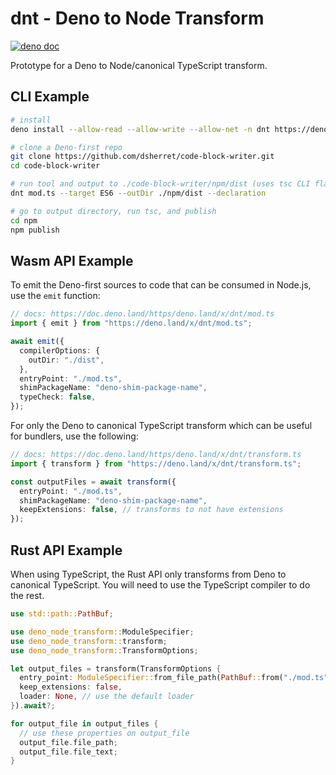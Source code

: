 # dnt - Deno to Node Transform

[![deno doc](https://doc.deno.land/badge.svg)](https://doc.deno.land/https/deno.land/x/dnt/mod.ts)

Prototype for a Deno to Node/canonical TypeScript transform.

## CLI Example

```bash
# install
deno install --allow-read --allow-write --allow-net -n dnt https://deno.land/x/dnt/cli.ts

# clone a Deno-first repo
git clone https://github.com/dsherret/code-block-writer.git
cd code-block-writer

# run tool and output to ./code-block-writer/npm/dist (uses tsc CLI flags)
dnt mod.ts --target ES6 --outDir ./npm/dist --declaration

# go to output directory, run tsc, and publish
cd npm
npm publish
```

## Wasm API Example

To emit the Deno-first sources to code that can be consumed in Node.js, use the
`emit` function:

```ts
// docs: https://doc.deno.land/https/deno.land/x/dnt/mod.ts
import { emit } from "https://deno.land/x/dnt/mod.ts";

await emit({
  compilerOptions: {
    outDir: "./dist",
  },
  entryPoint: "./mod.ts",
  shimPackageName: "deno-shim-package-name",
  typeCheck: false,
});
```

For only the Deno to canonical TypeScript transform which can be useful for
bundlers, use the following:

```ts
// docs: https://doc.deno.land/https/deno.land/x/dnt/transform.ts
import { transform } from "https://deno.land/x/dnt/transform.ts";

const outputFiles = await transform({
  entryPoint: "./mod.ts",
  shimPackageName: "deno-shim-package-name",
  keepExtensions: false, // transforms to not have extensions
});
```

## Rust API Example

When using TypeScript, the Rust API only transforms from Deno to canonical
TypeScript. You will need to use the TypeScript compiler to do the rest.

```rust
use std::path::PathBuf;

use deno_node_transform::ModuleSpecifier;
use deno_node_transform::transform;
use deno_node_transform::TransformOptions;

let output_files = transform(TransformOptions {
  entry_point: ModuleSpecifier::from_file_path(PathBuf::from("./mod.ts")).unwrap(),
  keep_extensions: false,
  loader: None, // use the default loader
}).await?;

for output_file in output_files {
  // use these properties on output_file
  output_file.file_path;
  output_file.file_text;
}
```
